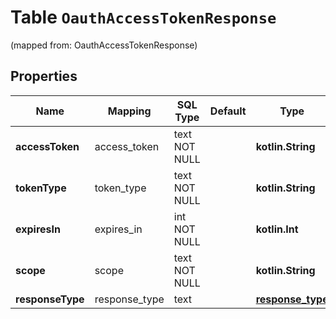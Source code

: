 
# Table `OauthAccessTokenResponse`
(mapped from: OauthAccessTokenResponse)

## Properties
Name | Mapping | SQL Type | Default | Type | Description | Notes
---- | ------- | -------- | ------- | ---- | ----------- | -----
**accessToken** | access_token | text NOT NULL |  | **kotlin.String** |  | 
**tokenType** | token_type | text NOT NULL |  | **kotlin.String** |  | 
**expiresIn** | expires_in | int NOT NULL |  | **kotlin.Int** |  | 
**scope** | scope | text NOT NULL |  | **kotlin.String** |  | 
**responseType** | response_type | text |  | [**response_type**](#ResponseType) |  |  [optional]







